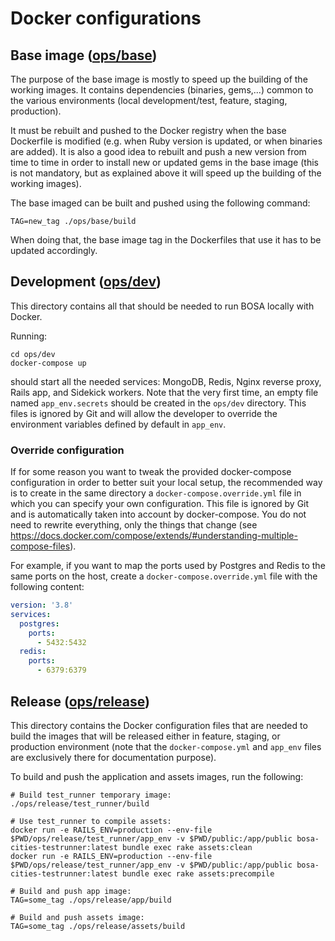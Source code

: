# Docker configurations

## Base image ([ops/base](./base))

The purpose of the base image is mostly to speed up the building of the working images.
It contains dependencies (binaries, gems,...) common to the various environments
(local development/test, feature, staging, production).

It must be rebuilt and pushed to the Docker registry when the base Dockerfile is modified (e.g. when Ruby version is
updated, or when binaries are added). It is also a good idea to rebuilt and push a new version from time to time in
order to install new or updated gems in the base image (this is not mandatory, but as explained above it will speed up
the building of the working images).

The base imaged can be built and pushed using the following command:

```shell
TAG=new_tag ./ops/base/build
```

When doing that, the base image tag in the Dockerfiles that use it has to be updated accordingly.

## Development ([ops/dev](./dev))

This directory contains all that should be needed to run BOSA locally with Docker.

Running:
```shell script
cd ops/dev
docker-compose up
```
should start all the needed services: MongoDB, Redis, Nginx reverse proxy, Rails app,
and Sidekick workers. Note that the very first time, an empty file named `app_env.secrets` should be created in
the `ops/dev` directory. This files is ignored by Git and will allow the developer to override the environment
variables defined by default in `app_env`.

### Override configuration

If for some reason you want to tweak the provided docker-compose configuration in order to better suit your local setup,
the recommended way is to create in the same directory a `docker-compose.override.yml` file in which you can specify your
own configuration. This file is ignored by Git and is automatically taken into account by docker-compose. You do not
need to rewrite everything, only the things that change (see https://docs.docker.com/compose/extends/#understanding-multiple-compose-files).

For example, if you want to map the ports used by Postgres and Redis to the same ports on the host, create a
`docker-compose.override.yml` file with the following content:

```yaml
version: '3.8'
services:
  postgres:
    ports:
      - 5432:5432
  redis:
    ports:
      - 6379:6379
```

## Release ([ops/release](./release))

This directory contains the Docker configuration files that are needed to build the images that
will be released either in feature, staging, or production environment (note that the `docker-compose.yml`
and `app_env` files are exclusively there for documentation purpose).

To build and push the application and assets images, run the following:

```shell script
# Build test_runner temporary image:
./ops/release/test_runner/build

# Use test_runner to compile assets:
docker run -e RAILS_ENV=production --env-file $PWD/ops/release/test_runner/app_env -v $PWD/public:/app/public bosa-cities-testrunner:latest bundle exec rake assets:clean
docker run -e RAILS_ENV=production --env-file $PWD/ops/release/test_runner/app_env -v $PWD/public:/app/public bosa-cities-testrunner:latest bundle exec rake assets:precompile

# Build and push app image:
TAG=some_tag ./ops/release/app/build

# Build and push assets image:
TAG=some_tag ./ops/release/assets/build
```
